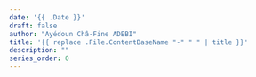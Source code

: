```yaml
---
date: '{{ .Date }}'
draft: false
author: "Ayédoun Châ-Fine ADEBI"
title: '{{ replace .File.ContentBaseName "-" " " | title }}'
description: ""
series_order: 0
---
```


